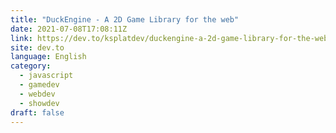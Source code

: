 ```yaml
---
title: "DuckEngine - A 2D Game Library for the web"
date: 2021-07-08T17:08:11Z
link: https://dev.to/ksplatdev/duckengine-a-2d-game-library-for-the-web-3o7n?utm_medium=RSS&utm_source=news.12bit.vn
site: dev.to
language: English
category:
  - javascript
  - gamedev
  - webdev
  - showdev
draft: false
---
```

